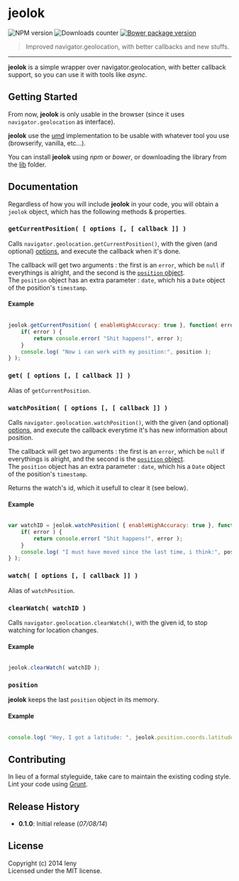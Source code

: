 # jeolok

![NPM version](http://img.shields.io/npm/v/jeolok.svg) ![Downloads counter](http://img.shields.io/npm/dm/jeolok.svg) [![Bower package version](https://badge.fury.io/bo/jeolok.svg)](http://badge.fury.io/bo/jeolok)

> Improved navigator.geolocation, with better callbacks and new stuffs.

* * *

**jeolok** is a simple wrapper over navigator.geolocation, with better callback support, so you can use it with  tools like *async*.

## Getting Started

From now, **jeolok** is only usable in the browser (since it uses `navigator.geolocation` as interface).

**jeolok** use the [umd](https://github.com/umdjs/umd) implementation to be usable with whatever tool you use (browserify, vanilla, etc...).

You can install **jeolok** using *npm* or *bower*, or downloading the library from the [lib](https://github.com/leny/jeolok/tree/master/lib) folder.

## Documentation

Regardless of how you will include **jeolok** in your code, you will obtain a `jeolok` object, which has the following methods & properties.

### `getCurrentPosition( [ options [, [ callback ]] )`

Calls `navigator.geolocation.getCurrentPosition()`, with the given (and optional) [options](https://developer.mozilla.org/en-US/docs/Web/API/PositionOptions), and execute the callback when it's done.

The callback will get two arguments : the first is an `error`, which be `null` if everythings is alright, and the second is the [`position` object](https://developer.mozilla.org/en-US/docs/Web/API/Position).  
The `position` object has an extra parameter : `date`, which his a `Date` object of the position's `timestamp`.

#### Example

```javascript

jeolok.getCurrentPosition( { enableHighAccuracy: true }, function( error, position ) {
    if( error ) {
        return console.error( "Shit happens!", error );
    }
    console.log( "Now i can work with my position:", position );
} );

```

### `get( [ options [, [ callback ]] )`

Alias of `getCurrentPosition`.

### `watchPosition( [ options [, [ callback ]] )`

Calls `navigator.geolocation.watchPosition()`, with the given (and optional) [options](https://developer.mozilla.org/en-US/docs/Web/API/PositionOptions), and execute the callback everytime it's has new information about position.

The callback will get two arguments : the first is an `error`, which be `null` if everythings is alright, and the second is the [`position` object](https://developer.mozilla.org/en-US/docs/Web/API/Position).  
The `position` object has an extra parameter : `date`, which his a `Date` object of the position's `timestamp`.

Returns the watch's id, which it usefull to clear it (see below).

#### Example

```javascript

var watchID = jeolok.watchPosition( { enableHighAccuracy: true }, function( error, position ) {
    if( error ) {
        return console.error( "Shit happens!", error );
    }
    console.log( "I must have moved since the last time, i think:", position );
} );

```

### `watch( [ options [, [ callback ]] )`

Alias of `watchPosition`.

### `clearWatch( watchID )`

Calls `navigator.geolocation.clearWatch()`, with the given id, to stop watching for location changes.

#### Example

```javascript

jeolok.clearWatch( watchID );

```

### `position`

**jeolok** keeps the last `position` object in its memory.

#### Example

```javascript

console.log( "Hey, I got a latitude: ", jeolok.position.coords.latitude );

```

## Contributing

In lieu of a formal styleguide, take care to maintain the existing coding style. Lint your code using [Grunt](http://gruntjs.com/).

## Release History

* **0.1.0**: Initial release (*07/08/14*)

## License
Copyright (c) 2014 leny  
Licensed under the MIT license.
